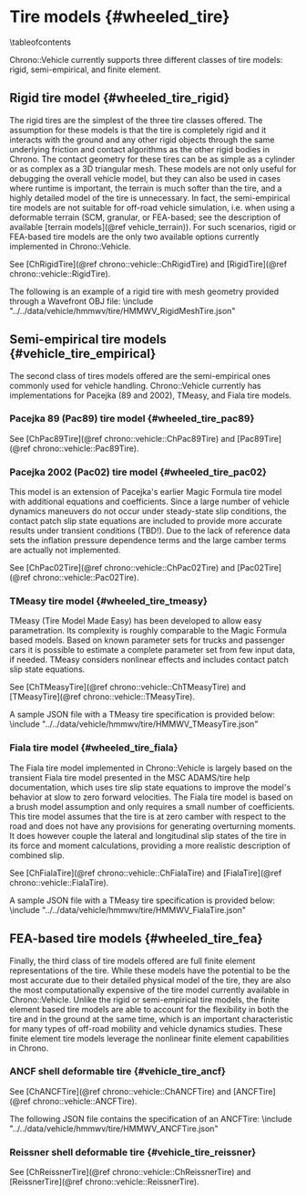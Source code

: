 Tire models {#wheeled_tire}
===========================


\tableofcontents

Chrono::Vehicle currently supports three different classes of tire models: rigid, semi-empirical, and finite element. 

## Rigid tire model  {#wheeled_tire_rigid}

The rigid tires are the simplest of the three tire classes offered.  The assumption for these models is that the tire is completely rigid and it interacts with the ground and any other rigid objects through the same underlying friction and contact algorithms as the other rigid bodies in Chrono.  The contact geometry for these tires can be as simple as a cylinder or as complex as a 3D triangular mesh.  These models are not only useful for debugging the overall vehicle model, but they can also be used in cases where runtime is important, the terrain is much softer than the tire, and a highly detailed model of the tire is unnecessary.  In fact, the semi-empirical tire models are not suitable for off-road vehicle simulation, i.e. when using a deformable terrain (SCM, granular, or FEA-based; see the description of available [terrain models](@ref vehicle_terrain)).  For such scenarios, rigid or FEA-based tire models are the only two available options currently implemented in Chrono::Vehicle. 

See [ChRigidTire](@ref chrono::vehicle::ChRigidTire) and [RigidTire](@ref chrono::vehicle::RigidTire).

The following is an example of a rigid tire with mesh geometry provided through a Wavefront OBJ file: 
\include "../../data/vehicle/hmmwv/tire/HMMWV_RigidMeshTire.json"

## Semi-empirical tire models {#vehicle_tire_empirical}

The second class of tires models offered are the semi-empirical ones commonly used for vehicle handling.  Chrono::Vehicle currently has implementations for Pacejka (89 and 2002), TMeasy, and Fiala tire models.

### Pacejka 89 (Pac89) tire model {#wheeled_tire_pac89}

See [ChPac89Tire](@ref chrono::vehicle::ChPac89Tire) and [Pac89Tire](@ref chrono::vehicle::Pac89Tire).

### Pacejka 2002 (Pac02) tire model  {#wheeled_tire_pac02}

This model is an extension of Pacejka's earlier Magic Formula tire model with additional equations and coefficients.  Since a large number of vehicle dynamics maneuvers do not occur under steady-state slip conditions, the contact patch slip state equations are included to provide more accurate results under transient conditions (TBD!). Due to the lack of reference data sets the inflation pressure dependence terms and the large camber terms are actually not implemented.

See [ChPac02Tire](@ref chrono::vehicle::ChPac02Tire) and [Pac02Tire](@ref chrono::vehicle::Pac02Tire).

### TMeasy tire model  {#wheeled_tire_tmeasy}

TMeasy (Tire Model Made Easy) has been developed to allow easy parametration. Its complexity is roughly comparable to the Magic Formula based models. Based on known parameter sets for trucks and passenger cars it is possible to estimate a complete parameter set from few input data, if needed. TMeasy considers nonlinear effects and includes contact patch slip state equations.

See [ChTMeasyTire](@ref chrono::vehicle::ChTMeasyTire) and [TMeasyTire](@ref chrono::vehicle::TMeasyTire).

A sample JSON file with a TMeasy tire specification is provided below:
\include "../../data/vehicle/hmmwv/tire/HMMWV_TMeasyTire.json"


### Fiala tire model  {#wheeled_tire_fiala}

The Fiala tire model implemented in Chrono::Vehicle is largely based on the transient Fiala tire model presented in the MSC ADAMS/tire help documentation, which uses tire slip state equations to improve the model's behavior at slow to zero forward velocities.  The Fiala tire model is based on a brush model assumption and only requires a small number of coefficients. This tire model assumes that the tire is at zero camber with respect to the road and does not have any provisions for generating overturning moments.  It does however couple the lateral and longitudinal slip states of the tire in its force and moment calculations, providing a more realistic description of combined slip.

See [ChFialaTire](@ref chrono::vehicle::ChFialaTire) and [FialaTire](@ref chrono::vehicle::FialaTire).

A sample JSON file with a TMeasy tire specification is provided below:
\include "../../data/vehicle/hmmwv/tire/HMMWV_FialaTire.json"


## FEA-based tire models  {#wheeled_tire_fea}

Finally, the third class of tire models offered are full finite element representations of the tire.  While these models have the potential to be the most accurate due to their detailed physical model of the tire, they are also the most computationally expensive of the tire model currently available in Chrono::Vehicle.  Unlike the rigid or semi-empirical tire models, the finite element based tire models are able to account for the flexibility in both the tire and in the ground at the same time, which is an important characteristic for many types of off-road mobility and vehicle dynamics studies.  These finite element tire models leverage the nonlinear finite element capabilities in Chrono. 

### ANCF shell deformable tire {#vehicle_tire_ancf}

See [ChANCFTire](@ref chrono::vehicle::ChANCFTire) and [ANCFTire](@ref chrono::vehicle::ANCFTire).

The following JSON file contains the specification of an ANCFTire:
\include "../../data/vehicle/hmmwv/tire/HMMWV_ANCFTire.json"

### Reissner shell deformable tire {#vehicle_tire_reissner}

See [ChReissnerTire](@ref chrono::vehicle::ChReissnerTire) and [ReissnerTire](@ref chrono::vehicle::ReissnerTire).
